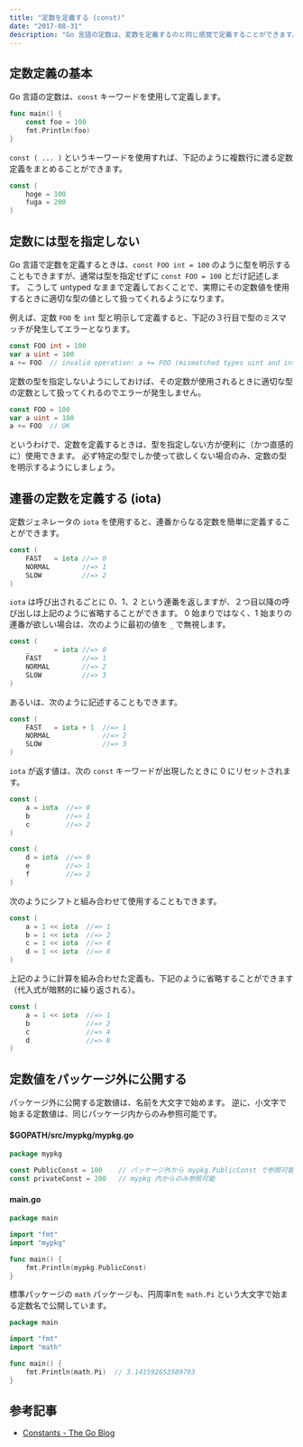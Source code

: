 ```yaml
---
title: "定数を定義する (const)"
date: "2017-08-31"
description: "Go 言語の定数は、変数を定義するのと同じ感覚で定義することができます。"
---
```


定数定義の基本
----

Go 言語の定数は、`const` キーワードを使用して定義します。

~~~ go
func main() {
	const foo = 100
	fmt.Println(foo)
}
~~~

`const ( ... )` というキーワードを使用すれば、下記のように複数行に渡る定数定義をまとめることができます。

~~~ go
const (
	hoge = 100
	fuga = 200
)
~~~


定数には型を指定しない
----

Go 言語で定数を定義するときは、`const FOO int = 100` のように型を明示することもできますが、通常は型を指定せずに `const FOO = 100` とだけ記述します。
こうして untyped なままで定義しておくことで、実際にその定数値を使用するときに適切な型の値として扱ってくれるようになります。

例えば、定数 `FOO` を `int` 型と明示して定義すると、下記の３行目で型のミスマッチが発生してエラーとなります。

~~~ go
const FOO int = 100
var a uint = 100
a += FOO  // invalid operation: a += FOO (mismatched types uint and int)
~~~

定数の型を指定しないようにしておけば、その定数が使用されるときに適切な型の定数として扱ってくれるのでエラーが発生しません。

~~~ go
const FOO = 100
var a uint = 100
a += FOO  // OK
~~~

というわけで、定数を定義するときは、型を指定しない方が便利に（かつ直感的に）使用できます。
必ず特定の型でしか使って欲しくない場合のみ、定数の型を明示するようにしましょう。


連番の定数を定義する (iota)
----

定数ジェネレータの `iota` を使用すると、連番からなる定数を簡単に定義することができます。

~~~ go
const (
	FAST   = iota //=> 0
	NORMAL        //=> 1
	SLOW          //=> 2
)
~~~

`iota` は呼び出されるごとに 0、1、2 という連番を返しますが、２つ目以降の呼び出しは上記のように省略することができます。
0 始まりではなく、1 始まりの連番が欲しい場合は、次のように最初の値を `_` で無視します。

~~~ go
const (
	_      = iota //=> 0
	FAST          //=> 1
	NORMAL        //=> 2
	SLOW          //=> 3
)
~~~

あるいは、次のように記述することもできます。

~~~ go
const (
	FAST   = iota + 1  //=> 1
	NORMAL             //=> 2
	SLOW               //=> 3
)
~~~

`iota` が返す値は、次の `const` キーワードが出現したときに 0 にリセットされます。

~~~ go
const (
	a = iota  //=> 0
	b         //=> 1
	c         //=> 2
)

const (
	d = iota  //=> 0
	e         //=> 1
	f         //=> 2
)
~~~

次のようにシフトと組み合わせて使用することもできます。

~~~ go
const (
	a = 1 << iota  //=> 1
	b = 1 << iota  //=> 2
	c = 1 << iota  //=> 4
	d = 1 << iota  //=> 8
)
~~~

上記のように計算を組み合わせた定義も、下記のように省略することができます（代入式が暗黙的に繰り返される）。

~~~ go
const (
	a = 1 << iota  //=> 1
	b              //=> 2
	c              //=> 4
	d              //=> 8
)
~~~


定数値をパッケージ外に公開する
----

パッケージ外に公開する定数値は、名前を大文字で始めます。
逆に、小文字で始まる定数値は、同じパッケージ内からのみ参照可能です。

#### $GOPATH/src/mypkg/mypkg.go

~~~ go
package mypkg

const PublicConst = 100    // パッケージ外から mypkg.PublicConst で参照可能
const privateConst = 200   // mypkg 内からのみ参照可能
~~~

#### main.go

~~~ go
package main

import "fmt"
import "mypkg"

func main() {
	fmt.Println(mypkg.PublicConst)
}
~~~

標準パッケージの `math` パッケージも、円周率πを `math.Pi` という大文字で始まる定数名で公開しています。

~~~ go
package main

import "fmt"
import "math"

func main() {
	fmt.Println(math.Pi)  // 3.141592653589793
}
~~~


参考記事
----

* [Constants - The Go Blog](https://blog.golang.org/constants)

